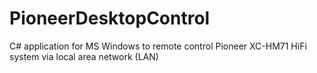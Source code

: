 # PioneerDesktopControl
C# application for MS Windows to remote control Pioneer XC-HM71 HiFi system via local area network (LAN)
